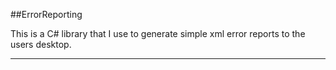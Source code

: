 ##ErrorReporting

This is a C# library that I use to generate simple xml error reports to the users desktop. 

___

